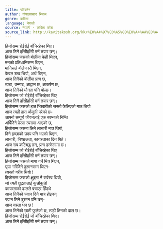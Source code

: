 ```yaml
---
title: परिवर्तन
author: गोपालप्रसाद रिमाल
genre: कविता
language: नेपाली
source: नेपाली - कविता कोश
source_link: http://kavitakosh.org/kk/%E0%A4%97%E0%A5%8B%E0%A4%AA%E0%A4%BE%E0%A4%B2%E0%A4%AA%E0%A5%8D%E0%A4%B0%E0%A4%B8%E0%A4%BE%E0%A4%A6_%E0%A4%B0%E0%A4%BF%E0%A4%AE%E0%A4%BE%E0%A4%B2
---
```


हिजोसम्म रोईरोई बाँचिरहेका थिए।  
आज तिनै हाँसीहाँसी मर्न तयार छन्।  
हिजोसम्म जसको बोलीमा केही थिएन,  
मनको प्रतिध्वनिसम्म थिएन,  
मानिसले बोलेजस्तै थिएन,  
केवल शब्द थियो, अर्थ थिएन,  
आज तिनैको बोलीमा प्राण छ,  
व्यथा, उन्माद, आह्वान छ, आकर्षण छ,  
आज तिनैको मौनता पनि बोल्छ।  
हिजोसम्म जो रोईरोई बाँचिरहेका थिए  
आज तिनै हाँसीहाँसी मर्न तयार छन्।  
हिजोसम्म जसको हात भिखारीको जस्तो फैलिएको मात्र थियो  
आज त्यही हात अँजुली परेको छ-  
आफ्नो सम्पूर्ण जीवनलाई एक स्वप्नको निम्ति  
अर्पिदिने प्रेरणा त्यसमा आएको छ,  
हिजोसम्म जसमा लिने लाचारी मात्र थियो,  
दिने इच्छाको उदय पनि भएको थिएन,  
लाचारी, निश्छलता, कायरताका दिन बिते।  
आज सब कटिबद्ध छन्, प्राण हत्केलामा छ।  
हिजोसम्म जो रोईरोई बाँचिरहेका थिए  
आज तिनै हाँसीहाँसी मर्न तयार छन्।  
हिजोसम्म जसको माया गर्ने मित्र थिएन,  
घृणा गरिदिने दुश्मनसम्म थिएन-  
त्यस्तो गरीब थियो !  
हिजोसम्म जसको क्षुद्रता नै सर्वस्व थियो,  
जो त्यही क्षुद्रतालाई कुच्रीकुच्री  
कायरताको ढालले बचाएर हिँडथे  
आज तिनैको ज्यान दिने मात्र होइनन्  
ज्यान लिने दुश्मन पनि छन्-  
आज यस्ता धन छ !  
आज तिनैको छाती फुलेको छ, त्यही तिनको ढाल छ।  
हिजोसम्म रोईरोई जो बाँचिरहेका थिए।  
आज तिनै हाँसीहाँसी मर्न तयार छन्।
